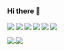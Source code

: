 ### Hi there 👋





<a><img align="center" src="https://img.shields.io/badge/React_Native-20232A?style=for-the-badge&logo=react&logoColor=61DAFB" /></a>
<a><img align="center" src="https://img.shields.io/badge/JavaScript-323330?style=for-the-badge&logo=javascript&logoColor=F7DF1E" /></a>
<a><img align="center" src="https://img.shields.io/badge/Node.js-43853D?style=for-the-badge&logo=node.js&logoColor=white" /></a>
<a><img align="center" src="https://img.shields.io/badge/TypeScript-007ACC?style=for-the-badge&logo=typescript&logoColor=white" /></a>
<a><img align="center" src="https://img.shields.io/badge/Kotlin-0095D5?&style=for-the-badge&logo=kotlin&logoColor=white" /></a>
<a><img align="center" src="https://img.shields.io/badge/Android-3DDC84?style=for-the-badge&logo=android&logoColor=white" /></a>



	


<a href="https://github.com/yunusaslancan/mediaPlayer">
  <img align="center" src="https://github-readme-stats.vercel.app/api/pin/?username=yunusaslancan&repo=mediaPlayer&theme=dark" />
</a>
<a href="https://github.com/yunusaslancan/studentlearn">
  <img align="center" src="https://github-readme-stats.vercel.app/api/pin/?username=yunusaslancan&repo=studentlearn&theme=dark" />
</a>


<!--
**yunusaslancan/yunusaslancan** is a ✨ _special_ ✨ repository because its `README.md` (this file) appears on your GitHub profile.

Here are some ideas to get you started:

- 🔭 I’m currently working on ...
- 🌱 I’m currently learning ...
- 👯 I’m looking to collaborate on ...
- 🤔 I’m looking for help with ...
- 💬 Ask me about ...
- 📫 How to reach me: ...
- 😄 Pronouns: ...
- ⚡ Fun fact: ...
-->
